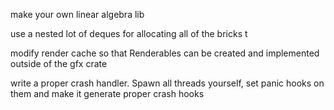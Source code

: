 make your own linear algebra lib

use a nested lot of deques for allocating all of the bricks t

modify render cache so that Renderables can be created and implemented outside of the gfx crate

write a proper crash handler.
    Spawn all threads yourself, set panic hooks on them and make it generate proper crash hooks